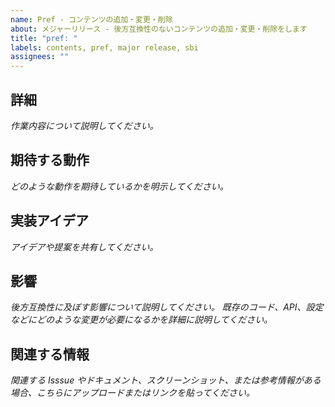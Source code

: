 ```yaml
---
name: Pref - コンテンツの追加・変更・削除
about: メジャーリリース - 後方互換性のないコンテンツの追加・変更・削除をします
title: "pref: "
labels: contents, pref, major release, sbi
assignees: ""
---
```


## 詳細

_作業内容について説明してください。_

## 期待する動作

_どのような動作を期待しているかを明示してください。_

## 実装アイデア

_アイデアや提案を共有してください。_

## 影響

_後方互換性に及ぼす影響について説明してください。_
_既存のコード、API、設定などにどのような変更が必要になるかを詳細に説明してください。_

## 関連する情報

_関連する Isssue やドキュメント、スクリーンショット、または参考情報がある場合、こちらにアップロードまたはリンクを貼ってください。_
